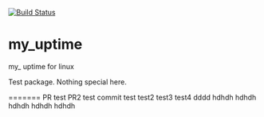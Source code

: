 [![Build Status](https://travis-ci.org/mehmetg/my_uptime.svg?branch=master)](https://travis-ci.org/mehmetg/my_uptime)

# my_uptime

my_ uptime for linux

Test package. Nothing special here.

=======
PR test
PR2 test
commit test
test2
test3
test4
dddd
hdhdh
hdhdh
hdhdh
hdhdh
hdhdh
